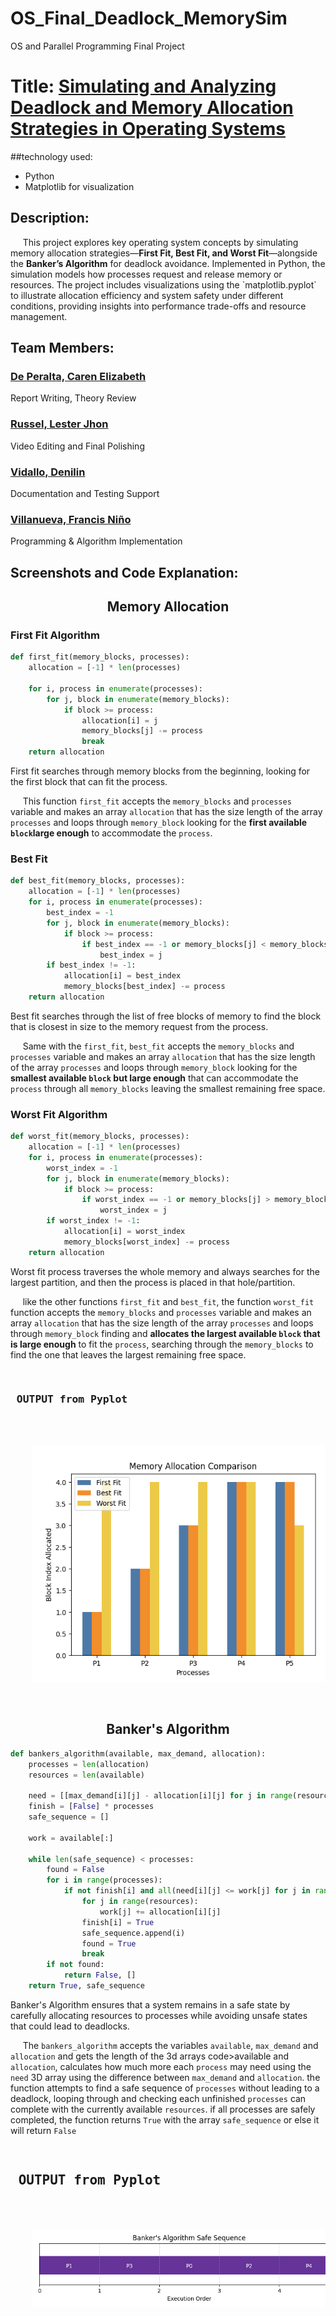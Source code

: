 # OS_Final_Deadlock_MemorySim
OS and Parallel Programming Final Project

<h1><strong>Title: <ins>Simulating and Analyzing Deadlock and Memory Allocation Strategies in Operating Systems</ins></strong></h1>
<p>  </p>

##technology used:
- Python
- Matplotlib for visualization
  
<h2> Description: </h2>
<p> &nbsp;&nbsp;&nbsp;&nbsp; This project explores key operating system concepts by simulating memory allocation strategies—<strong>First Fit, Best Fit, and Worst Fit</strong>—alongside the <strong>Banker’s Algorithm</strong> for deadlock avoidance. Implemented in Python, the simulation models how processes request and release memory or resources. The project includes visualizations using the `matplotlib.pyplot` to illustrate allocation efficiency and system safety under different conditions, providing insights into performance trade-offs and resource management. </p>

<h2> Team Members: </h2>
  
<h3><a href="https://github.com/carendeperalta"> De Peralta, Caren Elizabeth </a></h3>
<p> Report Writing, Theory Review </p>
<h3><a href="https://github.com/Terrrrrrrrrrrrrrrrr"> Russel, Lester Jhon </a></h3>
<p> Video Editing and Final Polishing </p>
<h3><a href="https://github.com/vdenilin"> Vidallo, Denilin </a></h3>
<p> Documentation and Testing Support </p>
<h3><a href="https://github.com/francisvillanueva"> Villanueva, Francis Niño </a></h3>
<p> Programming & Algorithm Implementation </p>
  
<h2> Screenshots and Code Explanation: </h2>
<div align="center">
  <h2><strong> Memory Allocation </strong></h2>
</div>

<h3> First Fit Algorithm </h3>

``` python
def first_fit(memory_blocks, processes):
    allocation = [-1] * len(processes)
    
    for i, process in enumerate(processes):
        for j, block in enumerate(memory_blocks):
            if block >= process:
                allocation[i] = j
                memory_blocks[j] -= process
                break
    return allocation
```

<p> First fit searches through memory blocks from the beginning, looking for the first block that can fit the process. </p>
<p> &nbsp;&nbsp;&nbsp;&nbsp; This function <code>first_fit</code> accepts the <code>memory_blocks</code> and <code>processes</code> variable and makes an array <code>allocation</code> that has the size length of the array <code>processes</code> and loops through <code>memory_block</code> looking for the <strong>first available <code>block</code>large enough</strong> to accommodate the <code>process</code>. </p>


<h3> Best Fit </h3>

``` python
def best_fit(memory_blocks, processes):
    allocation = [-1] * len(processes)
    for i, process in enumerate(processes):
        best_index = -1
        for j, block in enumerate(memory_blocks):
            if block >= process:
                if best_index == -1 or memory_blocks[j] < memory_blocks[best_index]:
                    best_index = j
        if best_index != -1:
            allocation[i] = best_index
            memory_blocks[best_index] -= process
    return allocation
```

<p> Best fit searches through the list of free blocks of memory to find the block that is closest in size to the memory request from the process. </p>
<p> &nbsp;&nbsp;&nbsp;&nbsp; Same with the <code>first_fit</code>, <code>best_fit</code> accepts the <code>memory_blocks</code> and <code>processes</code> variable and makes an array <code>allocation</code> that has the size length of the array <code>processes</code> and loops through <code>memory_block</code> looking for the <strong>smallest available <code>block</code> but large enough</strong> that can accommodate the <code>process</code> through all <code>memory_blocks</code> leaving the smallest remaining free space. </p>

<h3> Worst Fit Algorithm </h3>

``` python
def worst_fit(memory_blocks, processes):
    allocation = [-1] * len(processes)
    for i, process in enumerate(processes):
        worst_index = -1
        for j, block in enumerate(memory_blocks):
            if block >= process:
                if worst_index == -1 or memory_blocks[j] > memory_blocks[worst_index]:
                    worst_index = j
        if worst_index != -1:
            allocation[i] = worst_index
            memory_blocks[worst_index] -= process
    return allocation
```

<p> Worst fit process traverses the whole memory and always searches for the largest partition, and then the process is placed in that hole/partition. </p>
<p> &nbsp;&nbsp;&nbsp;&nbsp; like the other functions <code>first_fit</code> and <code>best_fit</code>, the function <code>worst_fit</code> function accepts the <code>memory_blocks</code> and <code>processes</code> variable and makes an array <code>allocation</code> that has the size length of the array <code>processes</code> and loops through <code>memory_block</code> finding and <strong>allocates the largest available <code>block</code> that is large enough</strong> to fit the <code>process</code>, searching through the <code>memory_blocks</code> to find the one that leaves the largest remaining free space. </p>


<pre>
  <h3> OUTPUT from Pyplot </h3>
  <div align="center">
    <img src="https://github.com/francisvillanueva/OS_Final_Deadlock_MemorySim/blob/main/process_allocation.png">
  </div>
</pre>

<div align="center">
  <h2><strong> Banker's Algorithm </strong></h2>
</div>

``` python
def bankers_algorithm(available, max_demand, allocation):
    processes = len(allocation)
    resources = len(available)

    need = [[max_demand[i][j] - allocation[i][j] for j in range(resources)] for i in range(processes)]
    finish = [False] * processes
    safe_sequence = []

    work = available[:]

    while len(safe_sequence) < processes:
        found = False
        for i in range(processes):
            if not finish[i] and all(need[i][j] <= work[j] for j in range(resources)):
                for j in range(resources):
                    work[j] += allocation[i][j]
                finish[i] = True
                safe_sequence.append(i)
                found = True
                break
        if not found:
            return False, []
    return True, safe_sequence
```

<p> Banker's Algorithm ensures that a system remains in a safe state by carefully allocating resources to processes while avoiding unsafe states that could lead to deadlocks. </p>
<p> &nbsp;&nbsp;&nbsp;&nbsp; The <code>bankers_algorithm</code> accepts the variables <code>available</code>, <code>max_demand</code> and <code>allocation</code> and gets the length of the 3d arrays code>available</code> and <code>allocation</code>, calculates how much more each <code>process</code> may need using the <code>need</code> 3D array using the difference between <code>max_demand</code> and <code>allocation</code>. the function attempts to find a safe sequence of <code>processes</code> without leading to a deadlock, looping through and checking each unfinished <code>processes</code> can complete with the currently available <code>resources</code>. if all processes are safely completed, the function returns <code>True</code> with the array <code>safe_sequence</code> or else it will return <code>False</code></p>
<pre>
  <h2> OUTPUT from Pyplot </h2>
  <div align="center">
    <img src="https://github.com/francisvillanueva/OS_Final_Deadlock_MemorySim/blob/main/sequence_chart.png">
  </div>  
</pre>


